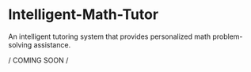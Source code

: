 # Intelligent-Math-Tutor
An intelligent tutoring system that provides personalized math problem-solving assistance.

\/ COMING SOON \/

